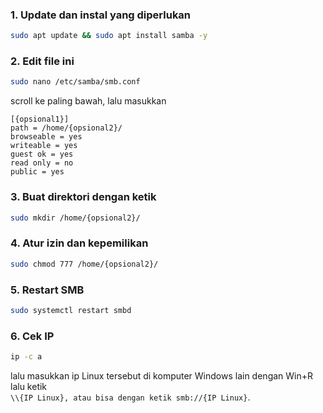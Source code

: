 ### 1. Update dan instal yang diperlukan
```bash
sudo apt update && sudo apt install samba -y
```

### 2. Edit file ini
```bash
sudo nano /etc/samba/smb.conf
```
scroll ke paling bawah, lalu masukkan
```
[{opsional1}]
path = /home/{opsional2}/
browseable = yes
writeable = yes
guest ok = yes
read only = no
public = yes
```

### 3. Buat direktori dengan ketik
```bash
sudo mkdir /home/{opsional2}/
```

### 4. Atur izin dan kepemilikan
```bash
sudo chmod 777 /home/{opsional2}/
```

### 5. Restart SMB
```bash
sudo systemctl restart smbd
```

### 6. Cek IP
```bash
ip -c a
```
lalu masukkan ip Linux tersebut di komputer Windows lain dengan Win+R lalu ketik  
`\\{IP Linux}, atau bisa dengan ketik smb://{IP Linux}`.
